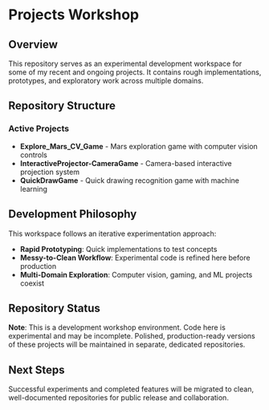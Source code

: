# Projects Workshop

## Overview

This repository serves as an experimental development workspace for some of my recent and ongoing projects. It contains rough implementations, prototypes, and exploratory work across multiple domains.

## Repository Structure

### Active Projects

- **Explore_Mars_CV_Game** - Mars exploration game with computer vision controls
- **InteractiveProjector-CameraGame** - Camera-based interactive projection system
- **QuickDrawGame** - Quick drawing recognition game with machine learning

## Development Philosophy

This workspace follows an iterative experimentation approach:

- **Rapid Prototyping**: Quick implementations to test concepts
- **Messy-to-Clean Workflow**: Experimental code is refined here before production
- **Multi-Domain Exploration**: Computer vision, gaming, and ML projects coexist

## Repository Status

**Note**: This is a development workshop environment. Code here is experimental and may be incomplete. Polished, production-ready versions of these projects will be maintained in separate, dedicated repositories.

## Next Steps

Successful experiments and completed features will be migrated to clean, well-documented repositories for public release and collaboration.
